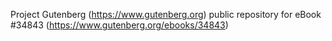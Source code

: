Project Gutenberg (https://www.gutenberg.org) public repository for eBook #34843 (https://www.gutenberg.org/ebooks/34843)
